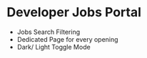# Developer Jobs Portal

- Jobs Search Filtering
- Dedicated Page for every opening
- Dark/ Light Toggle Mode
